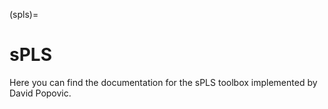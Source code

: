 (spls)=
# sPLS

Here you can find the documentation for the sPLS toolbox implemented by David Popovic. 
